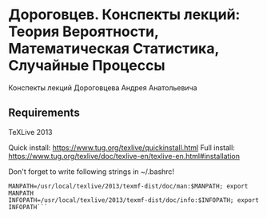Дороговцев. Конспекты лекций: Теория Вероятности, Математическая Статистика, Случайные Процессы
===========

Конспекты лекций Дороговцева Андрея Анатольевича

Requirements
-----------
TeXLive 2013

Quick install: https://www.tug.org/texlive/quickinstall.html
Full install: https://www.tug.org/texlive/doc/texlive-en/texlive-en.html#installation

Don't forget to write following strings in ~/.bashrc!
```PATH=/usr/local/texlive/2013/bin/i386-linux:$PATH; export PATH 
MANPATH=/usr/local/texlive/2013/texmf-dist/doc/man:$MANPATH; export MANPATH 
INFOPATH=/usr/local/texlive/2013/texmf-dist/doc/info:$INFOPATH; export INFOPATH```
